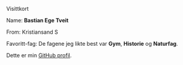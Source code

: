 
Visittkort

Name: **Bastian Ege Tveit**

From: Kristiansand S

Favoritt-fag: De fagene jeg likte best var **Gym**, **Historie** og **Naturfag**.

Dette er min [GitHub profil](https://github.com/Munpun).


